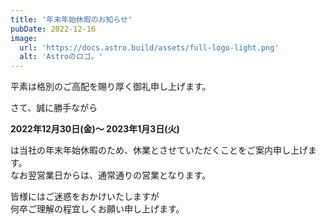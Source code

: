 ```yaml
---
title: '年末年始休暇のお知らせ'
pubDate: 2022-12-16
image:
  url: 'https://docs.astro.build/assets/full-logo-light.png'
  alt: 'Astroのロゴ。'
---
```


平素は格別のご高配を賜り厚く御礼申し上げます。

さて、誠に勝手ながら

**2022年12月30日(金)～ 2023年1月3日(火)**

は当社の年末年始休暇のため、休業とさせていただくことをご案内申し上げます。  
なお翌営業日からは、通常通りの営業となります。  

皆様にはご迷惑をおかけいたしますが  
何卒ご理解の程宜しくお願い申し上げます。
